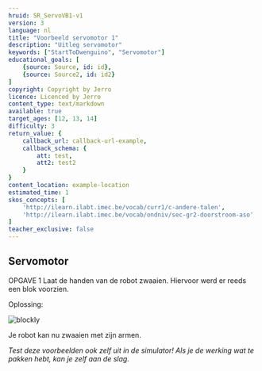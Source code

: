 ```yaml
---
hruid: SR_ServoVB1-v1
version: 3
language: nl
title: "Voorbeeld servomotor 1"
description: "Uitleg servomotor"
keywords: ["StartToDwenguino", "Servomotor"]
educational_goals: [
    {source: Source, id: id}, 
    {source: Source2, id: id2}
]
copyright: Copyright by Jerro
licence: Licenced by Jerro
content_type: text/markdown
available: true
target_ages: [12, 13, 14]
difficulty: 3
return_value: {
    callback_url: callback-url-example,
    callback_schema: {
        att: test,
        att2: test2
    }
}
content_location: example-location
estimated_time: 1
skos_concepts: [
    'http://ilearn.ilabt.imec.be/vocab/curr1/c-andere-talen', 
    'http://ilearn.ilabt.imec.be/vocab/ondniv/sec-gr2-doorstroom-aso'
]
teacher_exclusive: false
---
```


## Servomotor

OPGAVE 1
Laat de handen van de robot zwaaien. Hiervoor werd er reeds een blok voorzien.

Oplossing:

![blockly](@learning-object/SRM_Servo1-v1/nl/3)

Je robot kan nu zwaaien met zijn armen.

*Test deze voorbeelden ook zelf uit in de simulator! Als je de werking wat te pakken hebt, kan je zelf aan de slag.*